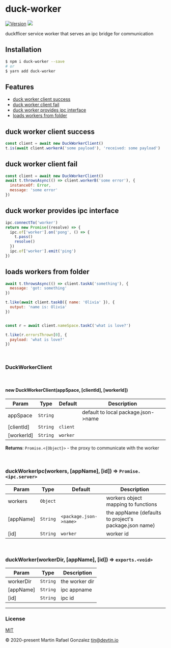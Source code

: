 <div><h1>duck-worker</h1></div>

<p>
    <a href="https://www.npmjs.com/package/duck-worker" target="_blank"><img src="https://img.shields.io/npm/v/duck-worker.svg" alt="Version"></a>
<a href="http://opensource.org/licenses" target="_blank"><img src="http://img.shields.io/badge/License-MIT-brightgreen.svg"></a>
</p>

<p>
    duckfficer service worker that serves an ipc bridge for communication
</p>

## Installation

```sh
$ npm i duck-worker --save
# or
$ yarn add duck-worker
```

## Features

- [duck worker client success](#duck-worker-client-success)
- [duck worker client fail](#duck-worker-client-fail)
- [duck worker provides ipc interface](#duck-worker-provides-ipc-interface)
- [loads workers from folder](#loads-workers-from-folder)


<a name="duck-worker-client-success"></a>

## duck worker client success


```js
const client = await new DuckWorkerClient()
t.is(await client.workerA('some payload'), 'received: some payload')
```

<a name="duck-worker-client-fail"></a>

## duck worker client fail


```js
const client = await new DuckWorkerClient()
await t.throwsAsync(() => client.workerB('some error'), {
  instanceOf: Error,
  message: 'some error'
})
```

<a name="duck-worker-provides-ipc-interface"></a>

## duck worker provides ipc interface


```js
ipc.connectTo('worker')
return new Promise((resolve) => {
  ipc.of['worker'].on('pong', () => {
    t.pass()
    resolve()
  })
  ipc.of['worker'].emit('ping')
})
```

<a name="loads-workers-from-folder"></a>

## loads workers from folder


```js
await t.throwsAsync(() => client.taskA('something'), {
  message: 'got: something'
})

t.like(await client.taskB({ name: 'Olivia' }), {
  output: 'name is: Olivia'
})


const r = await client.nameSpace.taskC('what is love?')

t.like(r.errorsThrown[0], {
  payload: 'what is love?'
})
```


<br><a name="DuckWorkerClient"></a>

### DuckWorkerClient

<br><a name="new_DuckWorkerClient_new"></a>

#### new DuckWorkerClient(appSpace, [clientId], [workerId])

| Param | Type | Default | Description |
| --- | --- | --- | --- |
| appSpace | <code>String</code> |  | default to local package.json->name |
| [clientId] | <code>String</code> | <code>client</code> |  |
| [workerId] | <code>String</code> | <code>worker</code> |  |

**Returns**: <code>Promise.&lt;{Object}&gt;</code> - the proxy to communicate with the worker  

<br><a name="duckWorkerIpc"></a>

### duckWorkerIpc(workers, [appName], [id]) ⇒ <code>Promise.&lt;ipc.server&gt;</code>

| Param | Type | Default | Description |
| --- | --- | --- | --- |
| workers | <code>Object</code> |  | workers object mapping to functions |
| [appName] | <code>String</code> | <code>&lt;package.json-&gt;name&gt;</code> | the appName (defaults to project's package.json name) |
| [id] | <code>String</code> | <code>worker</code> | worker id |


<br><a name="duckWorker"></a>

### duckWorker(workerDir, [appName], [id]) ⇒ <code>exports.&lt;void&gt;</code>

| Param | Type | Description |
| --- | --- | --- |
| workerDir | <code>String</code> | the worker dir |
| [appName] | <code>String</code> | ipc appname |
| [id] | <code>String</code> | ipc id |


* * *

### License

[MIT](https://opensource.org/licenses/MIT)

&copy; 2020-present Martin Rafael Gonzalez <tin@devtin.io>
